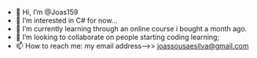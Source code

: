 - 👋 Hi, I’m @Joas159
- 👀 I’m interested in C# for now...
- 🌱 I’m currently learning through an online course i bought a month ago.
- 💞️ I’m looking to collaborate on people starting coding learning;
- 📫 How to reach me: my email address-->> joassousaesilva@gmail.com

<!---
Joas159/Joas159 is a ✨ special ✨ repository because its `README.md` (this file) appears on your GitHub profile.
You can click the Preview link to take a look at your changes.
--->
